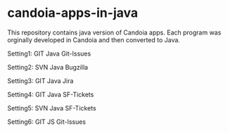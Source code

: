 # candoia-apps-in-java
This repository contains java version of Candoia apps. Each program was orginally developed in Candoia and then converted to Java.

Setting1:  GIT	Java	Git-Issues

Setting2:  SVN	Java	Bugzilla

Setting3:  GIT	Java	Jira

Setting4:  GIT	Java	SF-Tickets

Setting5:  SVN	Java	SF-Tickets

Setting6:  GIT	JS	Git-Issues

